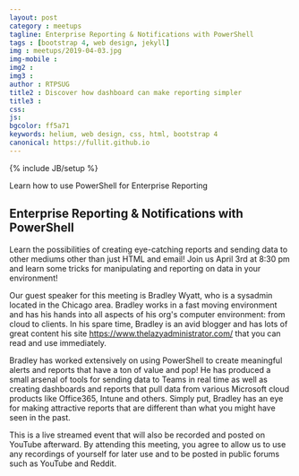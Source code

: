 ```yaml
---
layout: post
category : meetups
tagline: Enterprise Reporting & Notifications with PowerShell
tags : [bootstrap 4, web design, jekyll]
img : meetups/2019-04-03.jpg
img-mobile : 
img2 : 
img3 : 
author : RTPSUG
title2 : Discover how dashboard can make reporting simpler
title3 : 
css: 
js: 
bgcolor: ff5a71
keywords: helium, web design, css, html, bootstrap 4
canonical: https://fullit.github.io
---
```

{% include JB/setup %}

Learn how to use PowerShell for Enterprise Reporting

<!--more-->

## Enterprise Reporting & Notifications with PowerShell

Learn the possibilities of creating eye-catching reports and sending data to other mediums other than just HTML and email! Join us April 3rd at 8:30 pm and learn some tricks for manipulating and reporting on data in your environment!

Our guest speaker for this meeting is Bradley Wyatt, who is a sysadmin located in the Chicago area. Bradley works in a fast moving environment and has his hands into all aspects of his org's computer environment: from cloud to clients. In his spare time, Bradley is an avid blogger and has lots of great content his site https://www.thelazyadministrator.com/ that you can read and use immediately.

Bradley has worked extensively on using PowerShell to create meaningful alerts and reports that have a ton of value and pop! He has produced a small arsenal of tools for sending data to Teams in real time as well as creating dashboards and reports that pull data from various Microsoft cloud products like Office365, Intune and others. Simply put, Bradley has an eye for making attractive reports that are different than what you might have seen in the past.

This is a live streamed event that will also be recorded and posted on YouTube afterward. By attending this meeting, you agree to allow us to use any recordings of yourself for later use and to be posted in public forums such as YouTube and Reddit.
